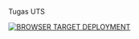Tugas UTS

[![BROWSER TARGET DEPLOYMENT](https://res.cloudinary.com/marcomontalbano/image/upload/v1637307376/video_to_markdown/images/google-drive--18hbQxB6RVZ6bI5kPads2AaYZXmrikPPf-c05b58ac6eb4c4700831b2b3070cd403.jpg)](https://drive.google.com/file/d/18hbQxB6RVZ6bI5kPads2AaYZXmrikPPf/view?usp=sharing "BROWSER TARGET DEPLOYMENT")